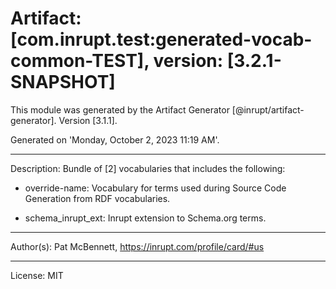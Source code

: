 # Artifact: [com.inrupt.test:generated-vocab-common-TEST], version: [3.2.1-SNAPSHOT]

This module was generated by the Artifact Generator [@inrupt/artifact-generator].
Version [3.1.1].

Generated on 'Monday, October 2, 2023 11:19 AM'.

---

Description: Bundle of [2] vocabularies that includes the following:

 - override-name: Vocabulary for terms used during Source Code Generation from RDF vocabularies.

 - schema_inrupt_ext: Inrupt extension to Schema.org terms.

---

Author(s): Pat McBennett, https://inrupt.com/profile/card/#us

---

License: MIT

